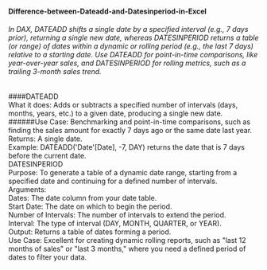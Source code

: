 #### Difference-between-Dateadd-and-Datesinperiod-in-Excel
###### In DAX, DATEADD shifts a single date by a specified interval (e.g., 7 days prior), returning a single new date, whereas DATESINPERIOD returns a table (or range) of dates within a dynamic or rolling period (e.g., the last 7 days) relative to a starting date. Use DATEADD for point-in-time comparisons, like year-over-year sales, and DATESINPERIOD for rolling metrics, such as a trailing 3-month sales trend.  
####DATEADD  
What it does: Adds or subtracts a specified number of intervals (days, months, years, etc.) to a given date, producing a single new date.     
######Use Case: Benchmarking and point-in-time comparisons, such as finding the sales amount for exactly 7 days ago or the same date last year.       
Returns: A single date.     
Example: DATEADD('Date'[Date], -7, DAY) returns the date that is 7 days before the current date.     
DATESINPERIOD    
Purpose: To generate a table of a dynamic date range, starting from a specified date and continuing for a defined number of intervals.    
Arguments:    
Dates: The date column from your date table.     
Start Date: The date on which to begin the period.     
Number of Intervals: The number of intervals to extend the period.     
Interval: The type of interval (DAY, MONTH, QUARTER, or YEAR).     
Output: Returns a table of dates forming a period.     
Use Case: Excellent for creating dynamic rolling reports, such as "last 12 months of sales" or "last 3 months," where you need a defined period of dates to filter your data.    

